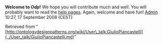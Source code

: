 __Welcome to _Odp_!__ We hope you will contribute much and well. 
You will probably want to read the [help pages](http://ontologydesignpatterns.org/wiki/Help:Contents "Help:Contents"). Again, welcome and have fun! [Admin](http://ontologydesignpatterns.org/wiki/index.php?title=User:Admin&action=edit&redlink=1 "User:Admin (not yet written)") 10:27, 17 September 2008 (CEST)





Retrieved from "[http://ontologydesignpatterns.org/wiki/User\_talk:GiulioPiancastelli](../User_talk/GiulioPiancastelli.md)"